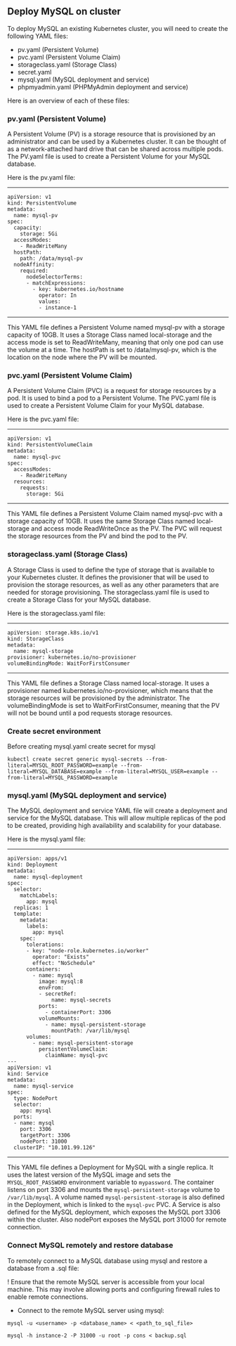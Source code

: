 ## Deploy MySQL on cluster

To deploy MySQL an existing Kubernetes cluster, you will need to create the following YAML files:

* pv.yaml (Persistent Volume)
* pvc.yaml (Persistent Volume Claim)
* storageclass.yaml (Storage Class)
* secret.yaml
* mysql.yaml (MySQL deployment and service)
* phpmyadmin.yaml (PHPMyAdmin deployment and service)

Here is an overview of each of these files:

### pv.yaml (Persistent Volume)
A Persistent Volume (PV) is a storage resource that is provisioned by an administrator and can be used by a Kubernetes cluster. It can be thought of as a network-attached hard drive that can be shared across multiple pods. 
The PV.yaml file is used to create a Persistent Volume for your MySQL database.

Here is the pv.yaml file:

***
```
apiVersion: v1
kind: PersistentVolume
metadata:
  name: mysql-pv
spec:
  capacity:
    storage: 5Gi
  accessModes:
    - ReadWriteMany
  hostPath:
    path: /data/mysql-pv
  nodeAffinity:
    required:
      nodeSelectorTerms:
      - matchExpressions:
        - key: kubernetes.io/hostname
          operator: In
          values:
          - instance-1

```
***

This YAML file defines a Persistent Volume named mysql-pv with a storage capacity of 10GB. It uses a Storage Class named local-storage and the access mode is set to ReadWriteMany, 
meaning that only one pod can use the volume at a time. The hostPath is set to /data/mysql-pv, which is the location on the node where the PV will be mounted.

### pvc.yaml (Persistent Volume Claim)

A Persistent Volume Claim (PVC) is a request for storage resources by a pod. It is used to bind a pod to a Persistent Volume. 
The PVC.yaml file is used to create a Persistent Volume Claim for your MySQL database.

Here is the pvc.yaml file:
***
```
apiVersion: v1
kind: PersistentVolumeClaim
metadata:
  name: mysql-pvc
spec:
  accessModes:
    - ReadWriteMany
  resources:
    requests:
      storage: 5Gi
```
***

This YAML file defines a Persistent Volume Claim named mysql-pvc with a storage capacity of 10GB. It uses the same Storage Class named local-storage and access mode ReadWriteOnce as the PV. 
The PVC will request the storage resources from the PV and bind the pod to the PV.

### storageclass.yaml (Storage Class)

A Storage Class is used to define the type of storage that is available to your Kubernetes cluster. It defines the provisioner that will be used to provision the storage resources, 
as well as any other parameters that are needed for storage provisioning. The storageclass.yaml file is used to create a Storage Class for your MySQL database.

Here is the storageclass.yaml file:

***
```
apiVersion: storage.k8s.io/v1
kind: StorageClass
metadata:
  name: mysql-storage
provisioner: kubernetes.io/no-provisioner
volumeBindingMode: WaitForFirstConsumer
```
***

This YAML file defines a Storage Class named local-storage. It uses a provisioner named kubernetes.io/no-provisioner, which means that the storage resources will be provisioned by the administrator. 
The volumeBindingMode is set to WaitForFirstConsumer, meaning that the PV will not be bound until a pod requests storage resources.

### Create secret environment

Before creating mysql.yaml create secret for mysql
```
kubectl create secret generic mysql-secrets --from-literal=MYSQL_ROOT_PASSWORD=example --from-literal=MYSQL_DATABASE=example --from-literal=MYSQL_USER=example --from-literal=MYSQL_PASSWORD=example
```

### mysql.yaml (MySQL deployment and service)

The MySQL deployment and service YAML file will create a deployment and service for the MySQL database. 
This will allow multiple replicas of the pod to be created, providing high availability and scalability for your database.

Here is the mysql.yaml file:

***
```
apiVersion: apps/v1
kind: Deployment
metadata:
  name: mysql-deployment
spec:
  selector:
    matchLabels:
      app: mysql
  replicas: 1
  template:
    metadata:
      labels:
        app: mysql
    spec:
      tolerations:
      - key: "node-role.kubernetes.io/worker"
        operator: "Exists"
        effect: "NoSchedule"
      containers:
        - name: mysql
          image: mysql:8
          envFrom:
          - secretRef:
              name: mysql-secrets
          ports:
            - containerPort: 3306
          volumeMounts:
            - name: mysql-persistent-storage
              mountPath: /var/lib/mysql
      volumes:
        - name: mysql-persistent-storage
          persistentVolumeClaim:
            claimName: mysql-pvc
---
apiVersion: v1
kind: Service
metadata:
  name: mysql-service
spec:
  type: NodePort
  selector:
    app: mysql
  ports:
  - name: mysql
    port: 3306
    targetPort: 3306
    nodePort: 31000
  clusterIP: "10.101.99.126"
```
***


This YAML file defines a Deployment for MySQL with a single replica. It uses the latest version of the MySQL image and sets the `MYSQL_ROOT_PASSWORD` environment variable to `mypassword`. 
The container listens on port 3306 and mounts the `mysql-persistent-storage` volume to `/var/lib/mysql`.
A volume named `mysql-persistent-storage` is also defined in the Deployment, which is linked to the `mysql-pvc` PVC.
A Service is also defined for the MySQL deployment, which exposes the MySQL port 3306 within the cluster.
Also nodePort exposes the MySQL port 31000 for remote connection.

### Connect MySQL remotely and restore database
To remotely connect to a MySQL database using mysql and restore a database from a .sql file:

! Ensure that the remote MySQL server is accessible from your local machine. This may involve allowing ports and configuring firewall rules to enable remote connections.

* Connect to the remote MySQL server using mysql:
```
mysql -u <username> -p <database_name> < <path_to_sql_file>

```

```
mysql -h instance-2 -P 31000 -u root -p cons < backup.sql
```
